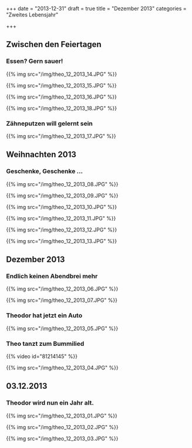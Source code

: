 +++
date = "2013-12-31"
draft = true
title = "Dezember 2013"
categories = "Zweites Lebensjahr"

+++
## Zwischen den Feiertagen
### Essen? Gern sauer!
{{% img src="/img/theo_12_2013_14.JPG" %}}

{{% img src="/img/theo_12_2013_15.JPG" %}}

{{% img src="/img/theo_12_2013_16.JPG" %}} 

{{% img src="/img/theo_12_2013_18.JPG" %}} 

### Zähneputzen will gelernt sein
{{% img src="/img/theo_12_2013_17.JPG" %}} 

## Weihnachten 2013
### Geschenke, Geschenke ...
{{% img src="/img/theo_12_2013_08.JPG" %}} 

{{% img src="/img/theo_12_2013_09.JPG" %}} 

{{% img src="/img/theo_12_2013_10.JPG" %}} 

{{% img src="/img/theo_12_2013_11.JPG" %}} 

{{% img src="/img/theo_12_2013_12.JPG" %}} 

{{% img src="/img/theo_12_2013_13.JPG" %}} 

## Dezember 2013
### Endlich keinen Abendbrei mehr
{{% img src="/img/theo_12_2013_06.JPG" %}}

{{% img src="/img/theo_12_2013_07.JPG" %}}

### Theodor hat jetzt ein Auto 
{{% img src="/img/theo_12_2013_05.JPG" %}}

### Theo tanzt zum Bummilied
{{% video id="81214145" %}}

{{% img src="/img/theo_12_2013_04.JPG" %}}

## 03.12.2013
### Theodor wird nun ein Jahr alt.
{{% img src="/img/theo_12_2013_01.JPG" %}}

{{% img src="/img/theo_12_2013_02.JPG" %}}

{{% img src="/img/theo_12_2013_03.JPG" %}}
